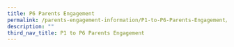 ```yaml
---
title: P6 Parents Engagement
permalink: /parents-engagement-information/P1-to-P6-Parents-Engagement/P6
description: ""
third_nav_title: P1 to P6 Parents Engagement
---
```

